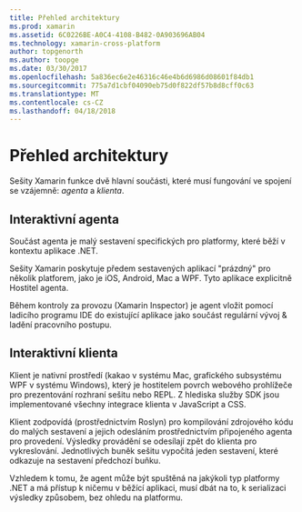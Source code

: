 ```yaml
---
title: Přehled architektury
ms.prod: xamarin
ms.assetid: 6C0226BE-A0C4-4108-B482-0A903696AB04
ms.technology: xamarin-cross-platform
author: topgenorth
ms.author: toopge
ms.date: 03/30/2017
ms.openlocfilehash: 5a836ec6e2e46316c46e4b6d6986d08601f84db1
ms.sourcegitcommit: 775a7d1cbf04090eb75d0f822df57b8d8cff0c63
ms.translationtype: MT
ms.contentlocale: cs-CZ
ms.lasthandoff: 04/18/2018
---
```

# <a name="architecture-overview"></a>Přehled architektury

Sešity Xamarin funkce dvě hlavní součásti, které musí fungování ve spojení se vzájemně: _agenta_ a _klienta_.

## <a name="interactive-agent"></a>Interaktivní agenta

Součást agenta je malý sestavení specifických pro platformy, které běží v kontextu aplikace .NET.

Sešity Xamarin poskytuje předem sestavených aplikací "prázdný" pro několik platforem, jako je iOS, Android, Mac a WPF. Tyto aplikace explicitně Hostitel agenta.

Během kontroly za provozu (Xamarin Inspector) je agent vložit pomocí ladicího programu IDE do existující aplikace jako součást regulární vývoj & ladění pracovního postupu.

## <a name="interactive-client"></a>Interaktivní klienta

Klient je nativní prostředí (kakao v systému Mac, grafického subsystému WPF v systému Windows), který je hostitelem povrch webového prohlížeče pro prezentování rozhraní sešitu nebo REPL. Z hlediska služby SDK jsou implementované všechny integrace klienta v JavaScript a CSS.

Klient zodpovídá (prostřednictvím Roslyn) pro kompilování zdrojového kódu do malých sestavení a jejich odesláním prostřednictvím připojeného agenta pro provedení. Výsledky provádění se odesílají zpět do klienta pro vykreslování. Jednotlivých buněk sešitu vypočítá jeden sestavení, které odkazuje na sestavení předchozí buňku.

Vzhledem k tomu, že agent může být spuštěná na jakýkoli typ platformy .NET a má přístup k ničemu v běžící aplikaci, musí dbát na to, k serializaci výsledky způsobem, bez ohledu na platformu.